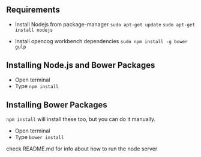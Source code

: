 ## Requirements

 - Install Nodejs from package-manager
```sudo apt-get update```
```sudo apt-get install nodejs```

- Install opencog workbench dependencies
```sudo npm install -g bower gulp```

## Installing Node.js and Bower Packages
- Open terminal
- Type ```npm install```

## Installing Bower Packages
```npm install``` will install these too, but you can do it manually.
- Open terminal
- Type ```bower install```

check README.md for info about how to run the node server